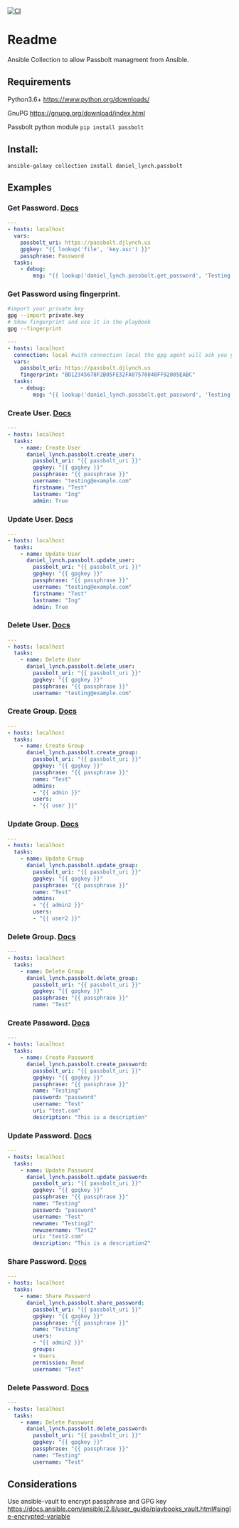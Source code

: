 [![CI](https://github.com/daniel-lynch/daniel_lynch.passbolt/actions/workflows/ansible-test.yml/badge.svg?branch=main)](https://github.com/daniel-lynch/daniel_lynch.passbolt/actions/workflows/ansible-test.yml)
# Readme
Ansible Collection to allow Passbolt managment from Ansible.

## Requirements
Python3.6+ https://www.python.org/downloads/

GnuPG https://gnupg.org/download/index.html

Passbolt python module `pip install passbolt`



## Install:
`ansible-galaxy collection install daniel_lynch.passbolt`

## Examples

### Get Password. [Docs](docs/source/lookup/get_password.rst)
```yaml
---
- hosts: localhost
  vars:
    passbolt_uri: https://passbolt.djlynch.us
    gpgkey: "{{ lookup('file', 'key.asc') }}"
    passphrase: Password
  tasks:
    - debug:
        msg: "{{ lookup('daniel_lynch.passbolt.get_password', 'Testing', gpgkey=gpgkey, passphrase=passphrase, passbolt_uri=passbolt_uri) }}"
```

### Get Password using fingerprint.
```bash
#import your private key
gpg --import private.key
# Show fingerprint and use it in the playbook
gpg --fingerprint

```

```yaml
---
- hosts: localhost
  connection: local #with connection local the gpg agent will ask you your private key 
  vars:
    passbolt_uri: https://passbolt.djlynch.us
    fingerprint: "BD12345678F2B05FE32FA07570848FF92005EABC"
  tasks:
    - debug:
        msg: "{{ lookup('daniel_lynch.passbolt.get_password', 'Testing', fingerprint=fingerprint, passbolt_uri=passbolt_uri) }}"
```



### Create User. [Docs](docs/source/modules/create_user.rst)
```yaml
---
- hosts: localhost
  tasks:
    - name: Create User
      daniel_lynch.passbolt.create_user:
        passbolt_uri: "{{ passbolt_uri }}"
        gpgkey: "{{ gpgkey }}"
        passphrase: "{{ passphrase }}"
        username: "testing@example.com"
        firstname: "Test"
        lastname: "Ing"
        admin: True
```

### Update User. [Docs](docs/source/modules/update_user.rst)
```yaml
---
- hosts: localhost
  tasks:
    - name: Update User
      daniel_lynch.passbolt.update_user:
        passbolt_uri: "{{ passbolt_uri }}"
        gpgkey: "{{ gpgkey }}"
        passphrase: "{{ passphrase }}"
        username: "testing@example.com"
        firstname: "Test"
        lastname: "Ing"
        admin: True
```

### Delete User. [Docs](docs/source/modules/delete_user.rst)
```yaml
---
- hosts: localhost
  tasks:
    - name: Delete User
      daniel_lynch.passbolt.delete_user:
        passbolt_uri: "{{ passbolt_uri }}"
        gpgkey: "{{ gpgkey }}"
        passphrase: "{{ passphrase }}"
        username: "testing@example.com"
```

### Create Group. [Docs](docs/source/modules/create_group.rst)
```yaml
---
- hosts: localhost
  tasks:
    - name: Create Group
      daniel_lynch.passbolt.create_group:
        passbolt_uri: "{{ passbolt_uri }}"
        gpgkey: "{{ gpgkey }}"
        passphrase: "{{ passphrase }}"
        name: "Test"
        admins:
        - "{{ admin }}"
        users:
        - "{{ user }}"
```

### Update Group. [Docs](docs/source/modules/update_group.rst)
```yaml
---
- hosts: localhost
  tasks:
    - name: Update Group
      daniel_lynch.passbolt.update_group:
        passbolt_uri: "{{ passbolt_uri }}"
        gpgkey: "{{ gpgkey }}"
        passphrase: "{{ passphrase }}"
        name: "Test"
        admins:
        - "{{ admin2 }}"
        users:
        - "{{ user2 }}"
```

### Delete Group. [Docs](docs/source/modules/delete_group.rst)
```yaml
---
- hosts: localhost
  tasks:
    - name: Delete Group
      daniel_lynch.passbolt.delete_group:
        passbolt_uri: "{{ passbolt_uri }}"
        gpgkey: "{{ gpgkey }}"
        passphrase: "{{ passphrase }}"
        name: "Test"
```

### Create Password. [Docs](docs/source/modules/create_password.rst)
```yaml
---
- hosts: localhost
  tasks:
    - name: Create Password
      daniel_lynch.passbolt.create_password:
        passbolt_uri: "{{ passbolt_uri }}"
        gpgkey: "{{ gpgkey }}"
        passphrase: "{{ passphrase }}"
        name: "Testing"
        password: "password"
        username: "Test"
        uri: "test.com"
        description: "This is a description"
```

### Update Password. [Docs](docs/source/modules/update_password.rst)
```yaml
---
- hosts: localhost
  tasks:
    - name: Update Password
      daniel_lynch.passbolt.update_password:
        passbolt_uri: "{{ passbolt_uri }}"
        gpgkey: "{{ gpgkey }}"
        passphrase: "{{ passphrase }}"
        name: "Testing"
        password: "password"
        username: "Test"
        newname: "Testing2"
        newusername: "Test2"
        uri: "test2.com"
        description: "This is a description2"
```

### Share Password. [Docs](docs/source/modules/share_password.rst)
```yaml
---
- hosts: localhost
  tasks:
    - name: Share Password
      daniel_lynch.passbolt.share_password:
        passbolt_uri: "{{ passbolt_uri }}"
        gpgkey: "{{ gpgkey }}"
        passphrase: "{{ passphrase }}"
        name: "Testing"
        users:
        - "{{ admin2 }}"
        groups:
        - Users
        permission: Read
        username: "Test"
```

### Delete Password. [Docs](docs/source/modules/delete_password.rst)
```yaml
---
- hosts: localhost
  tasks:
    - name: Delete Password
      daniel_lynch.passbolt.delete_password:
        passbolt_uri: "{{ passbolt_uri }}"
        gpgkey: "{{ gpgkey }}"
        passphrase: "{{ passphrase }}"
        name: "Testing"
        username: "Test"
```

## Considerations
Use ansible-vault to encrypt passphrase and GPG key https://docs.ansible.com/ansible/2.8/user_guide/playbooks_vault.html#single-encrypted-variable
